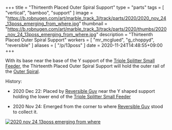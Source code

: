 +++
title = "Thirteenth Placed Outer Spiral Support"
type = "parts"
tags = [ "vertical", "bamboo", "support" ]
image = "https://b.robnugen.com/art/marble_track_3/track/parts/2020/2020_nov_24_13poss_emerging_from_where.jpg"
thumbnail = "https://b.robnugen.com/art/marble_track_3/track/parts/2020/thumbs/2020_nov_24_13poss_emerging_from_where.jpg"
description = "Thirteenth Placed Outer Spiral Support"
workers = [
    "mr_mcglued",
    "g_choppyd",
	"reversible"
]
aliases = [
    "/p/13poss"
]
date = 2020-11-24T14:48:55+09:00
+++

With its base near the base of the Y support of the [Triple Splitter Small Feeder](/parts/triple-splitter-small-feeder/), the Thirteenth Placed Outer Spiral Support
will hold
the outer rail of the [Outer Spiral](/parts/outer_spiral/).

History:

* 2020 Dec 22: Placed by [Reversible Guy](/workers/reversible/) near the Y shaped support holding the lower end of the [Triple Splitter Small Feeder](/parts/triple-splitter-small-feeder/)

* 2020 Nov 24: Emerged from the corner to where [Reversible Guy](/workers/reversible/) stood to collect it.

[![2020 nov 24 13poss emerging from where](//b.robnugen.com/art/marble_track_3/track/parts/2020/thumbs/2020_nov_24_13poss_emerging_from_where.jpg)](//b.robnugen.com/art/marble_track_3/track/parts/2020/2020_nov_24_13poss_emerging_from_where.jpg)

